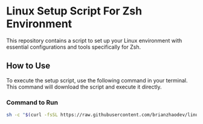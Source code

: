 # Linux Setup Script For Zsh Environment

This repository contains a script to set up your Linux environment with essential configurations and tools specifically for Zsh.

## How to Use

To execute the setup script, use the following command in your terminal. This command will download the script and execute it directly.

### Command to Run

```sh
sh -c "$(curl -fsSL https://raw.githubusercontent.com/brianzhaodev/linux_env_settings/main/.env_setup.sh)"
